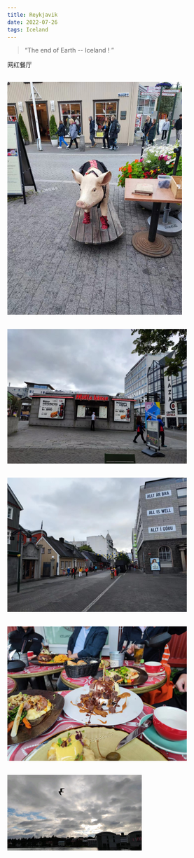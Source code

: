 ```yaml
---
title: Reykjavik
date: 2022-07-26
tags: Iceland
---
```



> “The end of Earth -- Iceland ! ”

网红餐厅 

## 

<img src="20220726/20220726-1.jpg" alt=" " style="zoom:52%;" />



##

<img src="20220726/20220726-2.jpg" alt=" " style="zoom:40%;" />



##

<img src="20220726/20220726-3.jpg" alt=" " style="zoom:40%;" />



##

<img src="20220726/20220726-4.jpg" alt=" " style="zoom:40%;" />



##

<img src="20220726/20220726-5.jpg" alt="晚间的特约宁湖" style="zoom:30%;" />










